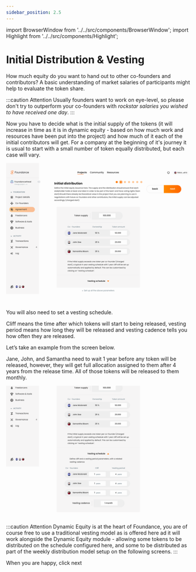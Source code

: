 ```yaml
---
sidebar_position: 2.5
---
```


import BrowserWindow from '../../src/components/BrowserWindow';
import Highlight from '../../src/components/Highlight';

# Initial Distribution & Vesting

How much equity do you want to hand out to other co-founders and contributors? A basic understanding of market salaries of participants might help to evaluate the token share.

:::caution Attention
Usually founders want to work on eye-level, so please don't try to outperform your co-founders with _rockstar salaries you wished to have received one day_.
:::

Now you have to decide what is the initial supply of the tokens (it will increase in time as it is in dynamic equity - based on how much work and resources have been put into the project) and how much of it each of the initial contributors will get. For a company at the beginning of it's journey it is usual to start with a small number of token equally distributed, but each case will vary.

<BrowserWindow url="https://app.foundance.org/project/10001/agreement">

![Initial Distribution](/img/5-initial-distribution.png "Initial Distribution")
</BrowserWindow>

You will also need to set a vesting schedule.

Cliff means the time after which tokens will start to being released, vesting period means how long they will be released and vesting cadence tells you how often they are released.

Let’s take an example from the screen below.

Jane, John, and Samantha need to wait 1 year before any token will be released, however, they will get full allocation assigned to them after 4 years from the release time. All of those tokens will be released to them monthly.

<BrowserWindow url="https://app.foundance.org/project/10001/agreement">

![Vesting](/img/5-vesting.png "Vesting")
</BrowserWindow>

:::caution Attention
Dynamic Equity is at the heart of Foundance, you are of course free to use a traditional vesting model as is offered here ad it will work alongside the Dynamic Equity module - allowing some tokens to be distributed on the schedule configured here, and some to be distributed as part of the weekly distribution model setup on the following screens.
:::

When you are happy, click <Highlight>next</Highlight>
